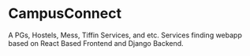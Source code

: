 # CampusConnect
A PGs, Hostels, Mess, Tiffin Services, and etc. Services finding webapp based on React Based Frontend and Django Backend.
